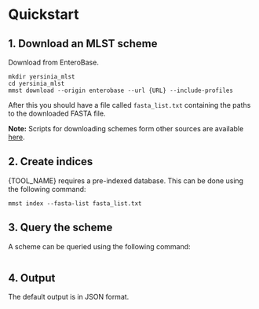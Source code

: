 # Quickstart

## 1. Download an MLST scheme

Download from EnteroBase.

```
mkdir yersinia_mlst
cd yersinia_mlst
mmst download --origin enterobase --url {URL} --include-profiles
```

After this you should have a file called `fasta_list.txt` containing the paths to the downloaded FASTA file.

**Note:** Scripts for downloading schemes form other sources are available [here](LINK).

## 2. Create indices

{TOOL_NAME} requires a pre-indexed database. This can be done using the following command:

```
mmst index --fasta-list fasta_list.txt
```

## 3. Query the scheme

A scheme can be queried using the following command:

```

```

## 4. Output

The default output is in JSON format.

